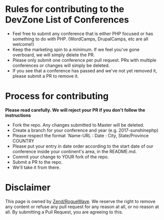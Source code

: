 # Rules for contributing to the DevZone List of Conferences

* Feel free to submit any conference that is either PHP focused or has something to do with PHP. (WordCamps, DrupalCamps, etc are all welcome!)
* Keep the marketing spin to a minimum. If we feel you've gone overboard, we will simply delete the PR.
* Please only submit one conference per pull request. PRs with multiple conferences or changes will simply be deleted.
* If you see that a conference has passed and we've not yet removed it, please submit a PR to remove it. 

# Process for contributing
**Please read carefully. We will reject your PR if you don't follow the instructions**

* Fork the repo. Any changes submitted to Master will be deleted.
* Create a branch for your conference and year (e.g. 2017-sunshinephp)
* Please respect the format `Name-URL : Date : City, State/Province  COUNTRY
* Please put your entry in date order according to the start date of our conference inside your continent's area, in the README.md. 
* Commit your change to YOUR fork of the repo.
* Submit a PR to the repo.
* We'll take it from there. 

# Disclaimer
This page is owned by [Zend/RogueWave](http://www.roguewave.com/). We reserve the right to remove any content or refuse any pull request for any reason at all, or no reason at all. By submitting a Pull Request, you are agreeing to this.

